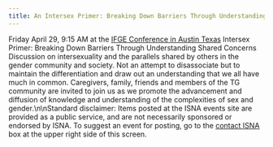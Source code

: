 ```yaml
---
title: An Intersex Primer: Breaking Down Barriers Through Understanding Shared
---
```


Friday April 29, 9:15 AM at the [<span class="caps">IFGE</span> Conference in Austin Texas][1] Intersex Primer: Breaking Down Barriers Through Understanding Shared Concerns Discussion on intersexuality and the parallels shared by others in the gender community and society. Not an attempt to disassociate but to maintain the differentiation and draw out an understanding that we all have much in common. Caregivers, family, friends and members of the TG community are invited to join us as we promote the advancement and diffusion of knowledge and understanding of the complexities of sex and gender.\n\nStandard disclaimer: Items posted at the <span class="caps">ISNA</span> events site are provided as a public service, and are not necessarily sponsored or endorsed by <span class="caps">ISNA</span>. To suggest an event for posting, go to the [contact <span class="caps">ISNA</span>][2] box at the upper right side of this screen.

 [1]: http://ifge.org/convention/?POSTNUKESID=33c7908676a57b48f3e81bb91dc5bad3\n\nAn
 [2]: /about/contact